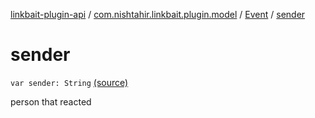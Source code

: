 [linkbait-plugin-api](../../index.md) / [com.nishtahir.linkbait.plugin.model](../index.md) / [Event](index.md) / [sender](.)


# sender

`var sender: String` [(source)](https://gitlab.com/nishtahir/linkbait/tree/master/linkbait-plugin-api/src/main/kotlin//com/nishtahir/linkbait/plugin/model/Event.kt#L17)

person that reacted



